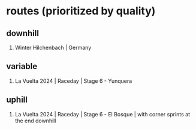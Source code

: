 # routes (prioritized by quality)
## downhill
1. Winter Hilchenbach | Germany

## variable
1. La Vuelta 2024 | Raceday | Stage 6 - Yunquera

## uphill
1. La Vuelta 2024 | Raceday | Stage 6 - El Bosque | with corner sprints at the end downhill